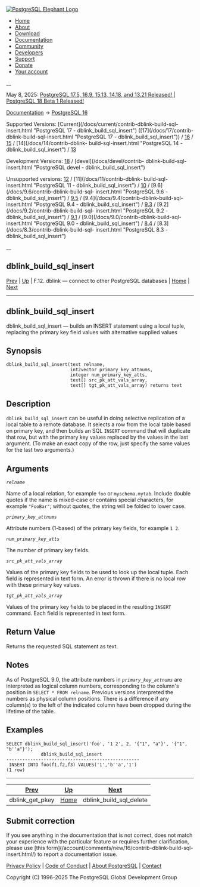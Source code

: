 [ ![PostgreSQL Elephant Logo](/media/img/about/press/elephant.png) ](/)

  * [Home](/ "Home")
  * [About](/about/ "About")
  * [Download](/download/ "Download")
  * [Documentation](/docs/ "Documentation")
  * [Community](/community/ "Community")
  * [Developers](/developer/ "Developers")
  * [Support](/support/ "Support")
  * [Donate](/about/donate/ "Donate")
  * [Your account](/account/ "Your account")

__

May 8, 2025: [ PostgreSQL 17.5, 16.9, 15.13, 14.18, and 13.21 Released! ](/about/news/postgresql-175-169-1513-1418-and-1321-released-3072/) | [ PostgreSQL 18 Beta 1 Released! ](/about/news/postgresql-18-beta-1-released-3070/)

[Documentation](/docs/ "Documentation") -> [PostgreSQL
16](/docs/16/index.html)

Supported Versions: [Current](/docs/current/contrib-dblink-build-sql-
insert.html "PostgreSQL 17 - dblink_build_sql_insert") ([17](/docs/17/contrib-
dblink-build-sql-insert.html "PostgreSQL 17 - dblink_build_sql_insert")) /
[16](/docs/16/contrib-dblink-build-sql-insert.html "PostgreSQL 16 -
dblink_build_sql_insert") / [15](/docs/15/contrib-dblink-build-sql-insert.html
"PostgreSQL 15 - dblink_build_sql_insert") / [14](/docs/14/contrib-dblink-
build-sql-insert.html "PostgreSQL 14 - dblink_build_sql_insert") /
[13](/docs/13/contrib-dblink-build-sql-insert.html "PostgreSQL 13 -
dblink_build_sql_insert")

Development Versions: [18](/docs/18/contrib-dblink-build-sql-insert.html
"PostgreSQL 18 - dblink_build_sql_insert") / [devel](/docs/devel/contrib-
dblink-build-sql-insert.html "PostgreSQL devel - dblink_build_sql_insert")

Unsupported versions: [12](/docs/12/contrib-dblink-build-sql-insert.html
"PostgreSQL 12 - dblink_build_sql_insert") / [11](/docs/11/contrib-dblink-
build-sql-insert.html "PostgreSQL 11 - dblink_build_sql_insert") /
[10](/docs/10/contrib-dblink-build-sql-insert.html "PostgreSQL 10 -
dblink_build_sql_insert") / [9.6](/docs/9.6/contrib-dblink-build-sql-
insert.html "PostgreSQL 9.6 - dblink_build_sql_insert") /
[9.5](/docs/9.5/contrib-dblink-build-sql-insert.html "PostgreSQL 9.5 -
dblink_build_sql_insert") / [9.4](/docs/9.4/contrib-dblink-build-sql-
insert.html "PostgreSQL 9.4 - dblink_build_sql_insert") /
[9.3](/docs/9.3/contrib-dblink-build-sql-insert.html "PostgreSQL 9.3 -
dblink_build_sql_insert") / [9.2](/docs/9.2/contrib-dblink-build-sql-
insert.html "PostgreSQL 9.2 - dblink_build_sql_insert") /
[9.1](/docs/9.1/contrib-dblink-build-sql-insert.html "PostgreSQL 9.1 -
dblink_build_sql_insert") / [9.0](/docs/9.0/contrib-dblink-build-sql-
insert.html "PostgreSQL 9.0 - dblink_build_sql_insert") /
[8.4](/docs/8.4/contrib-dblink-build-sql-insert.html "PostgreSQL 8.4 -
dblink_build_sql_insert") / [8.3](/docs/8.3/contrib-dblink-build-sql-
insert.html "PostgreSQL 8.3 - dblink_build_sql_insert")

__

dblink_build_sql_insert  
---  
[Prev](contrib-dblink-get-pkey.html "dblink_get_pkey")  | [Up](dblink.html "F.12. dblink — connect to other PostgreSQL databases") | F.12. dblink — connect to other PostgreSQL databases | [Home](index.html "PostgreSQL 16.9 Documentation") |  [Next](contrib-dblink-build-sql-delete.html "dblink_build_sql_delete")  
  
* * *

## dblink_build_sql_insert

dblink_build_sql_insert — builds an INSERT statement using a local tuple,
replacing the primary key field values with alternative supplied values

## Synopsis

    
    
    dblink_build_sql_insert(text relname,
                            int2vector primary_key_attnums,
                            integer num_primary_key_atts,
                            text[] src_pk_att_vals_array,
                            text[] tgt_pk_att_vals_array) returns text
    

## Description

`dblink_build_sql_insert` can be useful in doing selective replication of a
local table to a remote database. It selects a row from the local table based
on primary key, and then builds an SQL `INSERT` command that will duplicate
that row, but with the primary key values replaced by the values in the last
argument. (To make an exact copy of the row, just specify the same values for
the last two arguments.)

## Arguments

_`relname`_

    

Name of a local relation, for example `foo` or `myschema.mytab`. Include
double quotes if the name is mixed-case or contains special characters, for
example `"FooBar"`; without quotes, the string will be folded to lower case.

_`primary_key_attnums`_

    

Attribute numbers (1-based) of the primary key fields, for example `1 2`.

_`num_primary_key_atts`_

    

The number of primary key fields.

_`src_pk_att_vals_array`_

    

Values of the primary key fields to be used to look up the local tuple. Each
field is represented in text form. An error is thrown if there is no local row
with these primary key values.

_`tgt_pk_att_vals_array`_

    

Values of the primary key fields to be placed in the resulting `INSERT`
command. Each field is represented in text form.

## Return Value

Returns the requested SQL statement as text.

## Notes

As of PostgreSQL 9.0, the attribute numbers in _`primary_key_attnums`_ are
interpreted as logical column numbers, corresponding to the column's position
in `SELECT * FROM relname`. Previous versions interpreted the numbers as
physical column positions. There is a difference if any column(s) to the left
of the indicated column have been dropped during the lifetime of the table.

## Examples

    
    
    SELECT dblink_build_sql_insert('foo', '1 2', 2, '{"1", "a"}', '{"1", "b''a"}');
                 dblink_build_sql_insert
    --------------------------------------------------
     INSERT INTO foo(f1,f2,f3) VALUES('1','b''a','1')
    (1 row)
    

* * *

[Prev](contrib-dblink-get-pkey.html "dblink_get_pkey")  | [Up](dblink.html "F.12. dblink — connect to other PostgreSQL databases") |  [Next](contrib-dblink-build-sql-delete.html "dblink_build_sql_delete")  
---|---|---  
dblink_get_pkey  | [Home](index.html "PostgreSQL 16.9 Documentation") |  dblink_build_sql_delete  
  
## Submit correction

If you see anything in the documentation that is not correct, does not match
your experience with the particular feature or requires further clarification,
please use [this form](/account/comments/new/16/contrib-dblink-build-sql-
insert.html/) to report a documentation issue.

[Privacy Policy](/about/privacypolicy) | [Code of Conduct](/about/policies/coc/) | [About PostgreSQL](/about/) | [Contact](/about/contact/)  

Copyright (C) 1996-2025 The PostgreSQL Global Development Group

